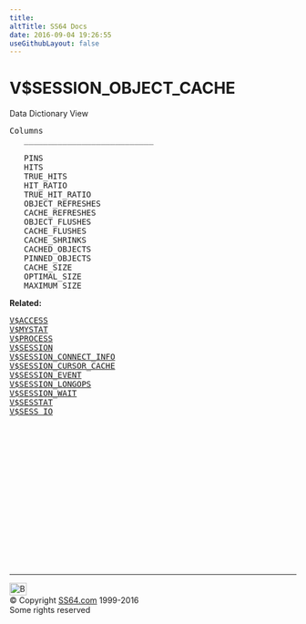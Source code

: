 ```yaml
---
title:
altTitle: SS64 Docs
date: 2016-09-04 19:26:55
useGithubLayout: false
---
```

<!-- #BeginLibraryItem "/Library/head_orav.lbi" --><!-- #EndLibraryItem --><h1>V$SESSION_OBJECT_CACHE </h1>  
 <p> Data Dictionary View </p> 
 
<pre>Columns
   ___________________________
 
   PINS
   HITS
   TRUE_HITS
   HIT_RATIO
   TRUE_HIT_RATIO
   OBJECT_REFRESHES
   CACHE_REFRESHES
   OBJECT_FLUSHES
   CACHE_FLUSHES
   CACHE_SHRINKS
   CACHED_OBJECTS
   PINNED_OBJECTS
   CACHE_SIZE
   OPTIMAL_SIZE
   MAXIMUM_SIZE</pre>
<p><b>Related:</b></p><pre><a href="V$ACCESS.html">V$ACCESS</a>
<a href="V$MYSTAT.html">V$MYSTAT</a> 
<a href="V$PROCESS.html">V$PROCESS</a>	
<a href="V$SESSION.html">V$SESSION</a> 
<a href="V$SESSION_CONNECT_INFO.html">V$SESSION_CONNECT_INFO</a> 
<a href="V$SESSION_CURSOR_CACHE.html">V$SESSION_CURSOR_CACHE</a> 
<a href="V$SESSION_EVENT.html">V$SESSION_EVENT</a> 
<a href="V$SESSION_LONGOPS.html">V$SESSION_LONGOPS</a> 
<a href="V$SESSION_WAIT.html">V$SESSION_WAIT</a> 
<a href="V$SESSTAT.html">V$SESSTAT</a> 
<a href="V$SESS_IO.html">V$SESS_IO</a> </pre><!-- #BeginLibraryItem "/Library/foot_orad.lbi" --><p>
<!-- oracle-footer -->
<ins class="adsbygoogle" style="display:inline-block;width:300px;height:250px" data-ad-client="ca-pub-6140977852749469" data-ad-slot="4275490898"></ins>
<script>
(adsbygoogle = window.adsbygoogle || []).push({});
</script></p>
<hr>
<div id="bl" class="footer"><a href="V$SESSION_OBJECT_CACHE.html#"><img src="../images/top.png" width="30" height="22" alt="Back to the Top"></a></div>
<div id="br" class="footer, tagline">© Copyright <a href="../index.html">SS64.com</a> 1999-2016<br>
Some rights reserved</div>
<!-- #EndLibraryItem -->

